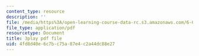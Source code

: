 ```yaml
---
content_type: resource
description: ''
file: /media/https%3A/open-learning-course-data-rc.s3.amazonaws.com/6-042j-mathematics-for-computer-science-spring-2015/4fd8d40e6c7bc75a87e4c2a44dc88e27_dW0f62lcCLE.pdf
file_type: application/pdf
resourcetype: Document
title: 3play pdf file
uid: 4fd8d40e-6c7b-c75a-87e4-c2a44dc88e27
---
```

